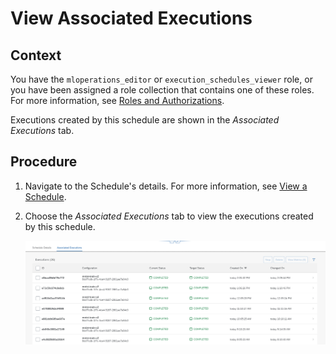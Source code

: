 <!-- loioc7c2307191b04970957e97ffbf5f83f2 -->

# View Associated Executions



<a name="loioc7c2307191b04970957e97ffbf5f83f2__context_bm5_g4x_tcc"/>

## Context

You have the `mloperations_editor` or `execution_schedules_viewer` role, or you have been assigned a role collection that contains one of these roles. For more information, see [Roles and Authorizations](security-e4cf710.md#loio4ef8499d7a4945ec854e3b4590830bcc).

Executions created by this schedule are shown in the *Associated Executions* tab.



<a name="loioc7c2307191b04970957e97ffbf5f83f2__steps_g45_34x_tcc"/>

## Procedure

1.  Navigate to the Schedule's details. For more information, see [View a Schedule](view-a-schedule-1857004.md).

2.  Choose the *Associated Executions* tab to view the executions created by this schedule.

    ![](images/Associated_Executions_Tab_618f986.png)


